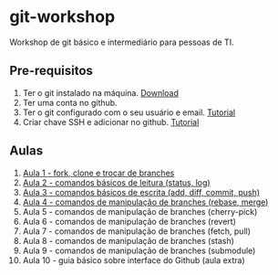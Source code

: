 # git-workshop

Workshop de git básico e intermediário para pessoas de TI.

## Pre-requisitos
1. Ter o git instalado na máquina. [Download](https://git-scm.com/downloads)
2. Ter uma conta no github.
3. Ter o git configurado com o seu usuário e email. [Tutorial](https://docs.github.com/pt/github/using-git/setting-your-username-in-git)
4. Criar chave SSH e adicionar no github. [Tutorial](https://docs.github.com/pt/github/authenticating-to-github/connecting-to-github-with-ssh)


## Aulas

1. [Aula 1 - fork, clone e trocar de branches](lessons/lesson-1.md)
2. [Aula 2 - comandos básicos de leitura (status, log)](lessons/lesson-2.md)
3. [Aula 3 - comandos básicos de escrita (add, diff, commit, push)](lessons/lesson-3.md)
4. [Aula 4 - comandos de manipulação de branches (rebase, merge)](lessons/lesson-4.md)
5. Aula 5 - comandos de manipulação de branches (cherry-pick)
6. Aula 6 - comandos de manipulação de branches (revert)
7. Aula 7 - comandos de manipulação de branches (fetch, pull)
8. Aula 8 - comandos de manipulação de branches (stash)
9. Aula 9 - comandos de manipulação de branches (submodule)
10. Aula 10 - guia básico sobre interface do Github (aula extra)
